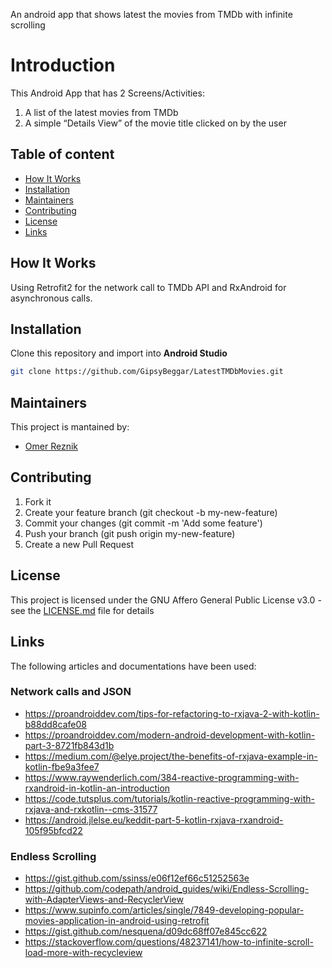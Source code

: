 An android app that shows latest the movies from TMDb with infinite scrolling

# Introduction
This Android App that has 2 Screens/Activities: 
1. A list of the latest movies from TMDb 
2. A simple “Details View” of the movie title clicked on by the user


## Table of content
- [How It Works](#How-It-Works)
- [Installation](#Installation)
- [Maintainers](#Maintainers)
- [Contributing](#Contributing)
- [License](#license)
- [Links](#links)


## How It Works
Using Retrofit2 for the network call to TMDb API and RxAndroid for asynchronous calls.


## Installation
Clone this repository and import into **Android Studio**
```bash
git clone https://github.com/GipsyBeggar/LatestTMDbMovies.git
```


## Maintainers
This project is mantained by:
* [Omer Reznik](http://github.com/GipsyBeggar)


## Contributing
1. Fork it
2. Create your feature branch (git checkout -b my-new-feature)
3. Commit your changes (git commit -m 'Add some feature')
4. Push your branch (git push origin my-new-feature)
5. Create a new Pull Request


## License
This project is licensed under the GNU Affero General Public License v3.0 - see the [LICENSE.md](LICENSE.md) file for details


## Links
The following articles and documentations have been used:
### Network calls and JSON
- https://proandroiddev.com/tips-for-refactoring-to-rxjava-2-with-kotlin-b88dd8cafe08
- https://proandroiddev.com/modern-android-development-with-kotlin-part-3-8721fb843d1b
- https://medium.com/@elye.project/the-benefits-of-rxjava-example-in-kotlin-fbe9a3fee7
- https://www.raywenderlich.com/384-reactive-programming-with-rxandroid-in-kotlin-an-introduction
- https://code.tutsplus.com/tutorials/kotlin-reactive-programming-with-rxjava-and-rxkotlin--cms-31577
- https://android.jlelse.eu/keddit-part-5-kotlin-rxjava-rxandroid-105f95bfcd22

### Endless Scrolling
- https://gist.github.com/ssinss/e06f12ef66c51252563e
- https://github.com/codepath/android_guides/wiki/Endless-Scrolling-with-AdapterViews-and-RecyclerView
- https://www.supinfo.com/articles/single/7849-developing-popular-movies-application-in-android-using-retrofit
- https://gist.github.com/nesquena/d09dc68ff07e845cc622
- https://stackoverflow.com/questions/48237141/how-to-infinite-scroll-load-more-with-recycleview


